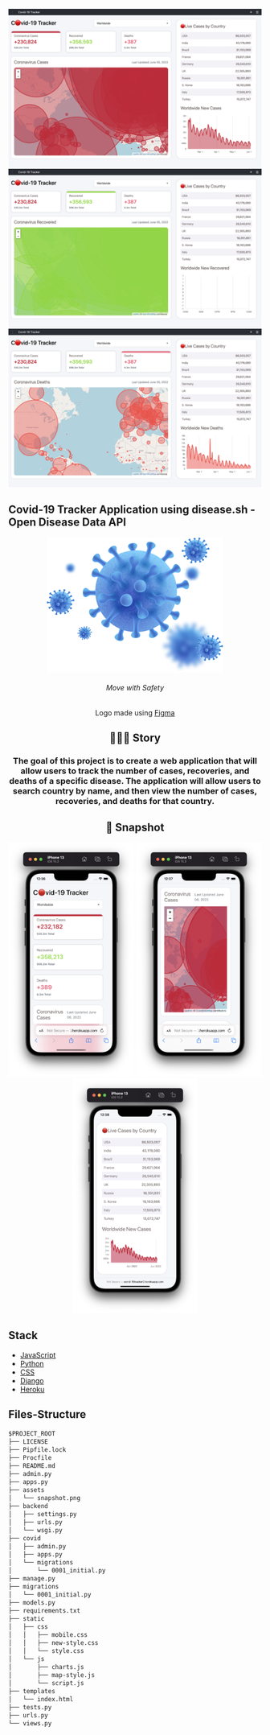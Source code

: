 [![Website Homepage](./assets/covid-cases.png)](https://covid-19tracker0.herokuapp.com)
[![Website Homepage](./assets/covid-recovered.png)](https://covid-19tracker0.herokuapp.com)
[![Website Homepage](./assets/covid-deaths.png)](https://covid-19tracker0.herokuapp.com)

## Covid-19 Tracker Application using disease.sh - Open Disease Data API

<div>

<div align="center">
    <img src='./assets/logo.png' alt='Move with Safety'>
    <h6>Move with Safety</h5>
        Logo made using <a href='https://www.figma.com/'>Figma</a>

<div>
<div>

## 🧑🏻‍💻 Story

### The goal of this project is to create a web application that will allow users to track the number of cases, recoveries, and deaths of a specific disease. The application will allow users to search country by name, and then view the number of cases, recoveries, and deaths for that country.

## 📱 Snapshot

<p>
    <img src="./assets/covid-01.png" width="250">
    <img src="./assets/covid-02.png" width="250">
    <img src="./assets/covid-03.png" width="250">
</p>

<div align="left">

## Stack

- [JavaScript](https://developer.mozilla.org/en-US/docs/Web/JavaScript)
- [Python](https://www.python.org/downloads/)
- [CSS](https://developer.mozilla.org/en-US/docs/Web/CSS)
- [Django](https://www.djangoproject.com/)
- [Heroku](https://www.heroku.com)

## Files-Structure

```
$PROJECT_ROOT
├── LICENSE
├── Pipfile.lock
├── Procfile
├── README.md
├── admin.py
├── apps.py
├── assets
│   └── snapshot.png
├── backend
│   ├── settings.py
│   ├── urls.py
│   └── wsgi.py
├── covid
│   ├── admin.py
│   ├── apps.py
│   └── migrations
│       └── 0001_initial.py
├── manage.py
├── migrations
│   └── 0001_initial.py
├── models.py
├── requirements.txt
├── static
│   ├── css
│   │   ├── mobile.css
│   │   ├── new-style.css
│   │   └── style.css
│   └── js
│       ├── charts.js
│       ├── map-style.js
│       └── script.js
├── templates
│   └── index.html
├── tests.py
├── urls.py
└── views.py
```
